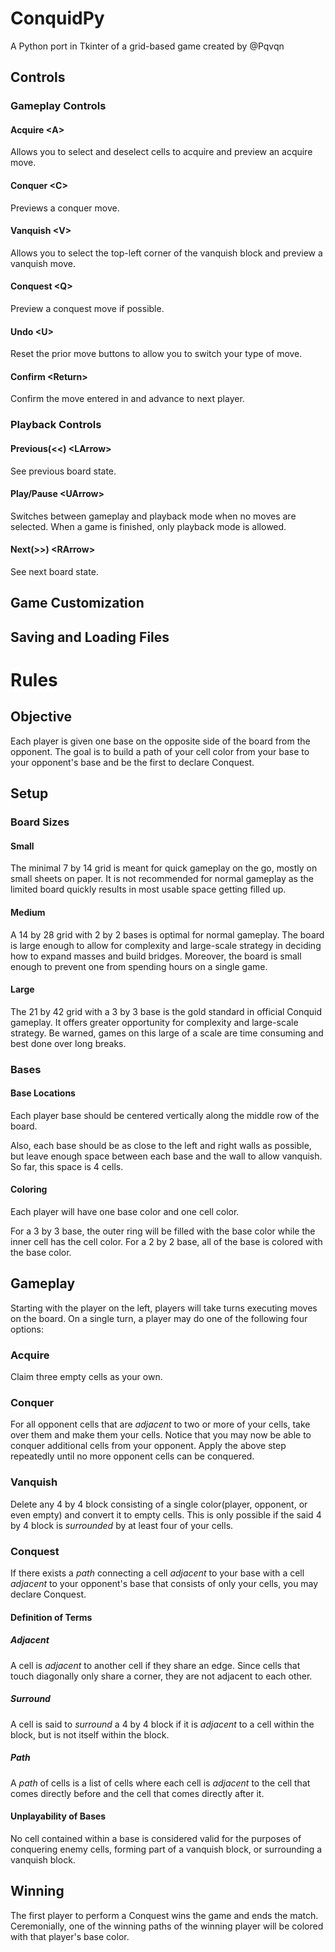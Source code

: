 # ConquidPy
A Python port in Tkinter of a grid-based game created by @Pqvqn

## Controls
### Gameplay Controls
#### Acquire \<A>
Allows you to select and deselect cells to acquire
and preview an acquire move.
#### Conquer \<C>
Previews a conquer move.
#### Vanquish \<V>
Allows you to select the top-left corner of the vanquish block
and preview a vanquish move.
#### Conquest \<Q>
Preview a conquest move if possible.
#### Undo \<U>
Reset the prior move buttons to allow you to switch your type of move.
#### Confirm \<Return>
Confirm the move entered in and advance to next player.
### Playback Controls
#### Previous(<<) \<LArrow>
See previous board state.
#### Play/Pause \<UArrow>
Switches between gameplay and playback mode when no moves are selected.
When a game is finished, only playback mode is allowed.
#### Next(>>) \<RArrow>
See next board state.

## Game Customization
## Saving and Loading Files

# Rules
## Objective
Each player is given one base on the opposite side of the board from the opponent.
The goal is to build a path of your cell color from your base to your opponent's base and be the first to declare Conquest.
## Setup
### Board Sizes
#### Small
The minimal 7 by 14 grid is meant for quick gameplay on the go, mostly on small sheets on paper.
It is not recommended for normal gameplay as the limited board quickly results in most usable space getting filled up.
#### Medium
A 14 by 28 grid with 2 by 2 bases is optimal for normal gameplay.
The board is large enough to allow for complexity and large-scale strategy in deciding how to expand masses and build bridges.
Moreover, the board is small enough to prevent one from spending hours on a single game.
#### Large
The 21 by 42 grid with a 3 by 3 base is the gold standard in official Conquid gameplay.
It offers greater opportunity for complexity and large-scale strategy.
Be warned, games on this large of a scale are time consuming and best done over long breaks.
### Bases
#### Base Locations
Each player base should be centered vertically along the middle row of the board. 

Also, each base should be as close to the left and right walls as possible,
but leave enough space between each base and the wall to allow vanquish. So far, this space is 4 cells.
#### Coloring
Each player will have one base color and one cell color.

For a 3 by 3 base, the outer ring will be filled with the base color while the inner cell has the cell color.
For a 2 by 2 base, all of the base is colored with the base color.
## Gameplay
Starting with the player on the left, players will take turns executing moves on the board.
On a single turn, a player may do one of the following four options:
### Acquire
Claim three empty cells as your own.
### Conquer
For all opponent cells that are *adjacent* to two or more of your cells, take over them and make them your cells.
Notice that you may now be able to conquer additional cells from your opponent.
Apply the above step repeatedly until no more opponent cells can be conquered.
### Vanquish
Delete any 4 by 4 block consisting of a single color(player, opponent, or even empty) and convert it to empty cells.
This is only possible if the said 4 by 4 block is *surrounded* by at least four of your cells.
### Conquest
If there exists a *path* connecting a cell *adjacent* to your base with a cell *adjacent* to your opponent's base
that consists of only your cells, you may declare Conquest.
#### Definition of Terms
##### Adjacent
A cell is *adjacent* to another cell if they share an edge. Since cells that touch diagonally only share a corner, they are not adjacent to each other.
##### Surround
A cell is said to *surround* a 4 by 4 block if it is *adjacent* to a cell within the block, but is not itself within the block.
##### Path
A *path* of cells is a list of cells where each cell is *adjacent* to the cell that comes directly before and the cell that comes directly after it.
#### Unplayability of Bases
No cell contained within a base is considered valid for the purposes of conquering enemy cells, forming part of a vanquish block, or surrounding a vanquish block.
## Winning
The first player to perform a Conquest wins the game and ends the match.
Ceremonially, one of the winning paths of the winning player will be colored with that player's base color.
